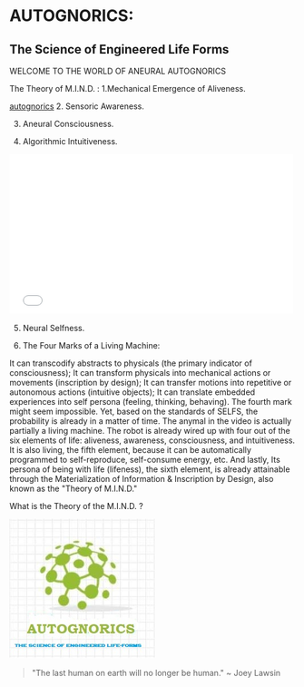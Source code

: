# AUTOGNORICS: 
## The Science of Engineered Life Forms

WELCOME TO THE WORLD OF ANEURAL AUTOGNORICS

The Theory of M.I.N.D. :
1.Mechanical Emergence of Aliveness.

[autognorics](gnorics.jpg)
2. Sensoric Awareness.


3. Aneural Consciousness.


4. Algorithmic Intuitiveness.
<div class="video-container"><iframe style="width: 500px; height: 281px;" src="//www.youtube.com/embed/2NNFL4SBlt4" frameborder="0" allowfullscreen=""></iframe></div>

5. Neural Selfness.


6. The Four Marks of a Living Machine:

It can transcodify abstracts to physicals (the primary indicator of consciousness);
It can transform physicals into mechanical actions or movements (inscription by design);
It can transfer motions into repetitive or autonomous actions (intuitive objects);
It can translate embedded experiences into self persona (feeling, thinking, behaving).
The fourth mark might seem impossible. Yet, based on the standards of SELFS, the probability is already in a matter of time. The anymal in the video is actually partially a living machine. The robot is already wired up with four out of the six elements of life: aliveness, awareness, consciousness, and intuitiveness. It is also living, the fifth element, because it can be automatically programmed to self-reproduce, self-consume energy, etc. And lastly, Its persona of being with life (lifeness), the sixth element, is already attainable through the Materialization of Information & Inscription by Design, also known as the "Theory of M.I.N.D."

What is the Theory of the M.I.N.D. ?



![autognorics](gnorics.jpg)


> "The last human on earth will no longer be human." ~ Joey Lawsin
